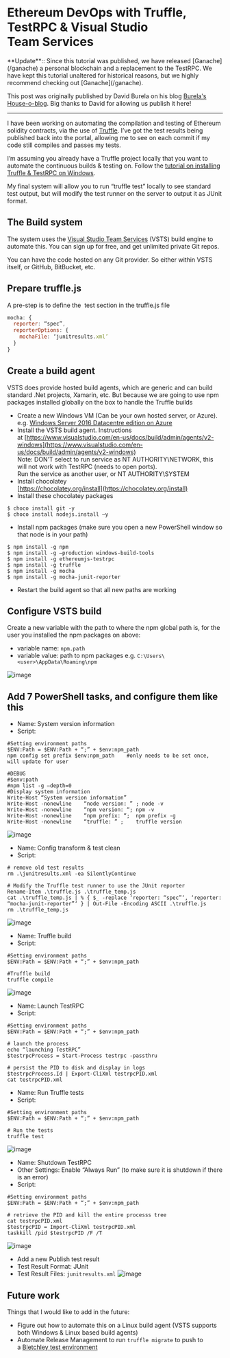 # Ethereum DevOps with Truffle, TestRPC & Visual Studio Team Services

<p class="alert alert-warning">
**Update**:: Since this tutorial was published, we have released [Ganache](/ganache) a personal blockchain and a replacement to the TestRPC. We have kept this tutorial unaltered for historical reasons, but we highly recommend checking out [Ganache](/ganache).
</p>

This post was originally published by David Burela on his blog [Burela's House-o-blog](https://davidburela.wordpress.com/2016/12/23/ethereum-devops-with-truffle-testrpc-visual-studio-team-services/). Big thanks to David for allowing us publish it here!

-------------------

I have been working on automating the compilation and testing of Ethereum solidity contracts, via the use of [Truffle](http://truffleframework.com/). I’ve got the test results being published back into the portal, allowing me to see on each commit if my code still compiles and passes my tests.

I’m assuming you already have a Truffle project locally that you want to automate the continuous builds & testing on. Follow the [tutorial on installing Truffle & TestRPC on Windows](/tutorials/how-to-install-truffle-and-testrpc-on-windows-for-blockchain-development).

My final system will allow you to run “truffle test” locally to see standard test output, but will modify the test runner on the server to output it as JUnit format.

## The Build system

The system uses the [Visual Studio Team Services](https://azure.microsoft.com/en-us/services/visual-studio-team-services/) (VSTS) build engine to automate this. You can sign up for free, and get unlimited private Git repos.  

You can have the code hosted on any Git provider. So either within VSTS itself, or GitHub, BitBucket, etc.

## Prepare truffle.js

A pre-step is to define the  test section in the truffle.js file

```javascript
mocha: {  
  reporter: “spec”,  
  reporterOptions: {  
    mochaFile: ‘junitresults.xml’  
  }  
}
```

## Create a build agent

VSTS does provide hosted build agents, which are generic and can build standard .Net projects, Xamarin, etc. But because we are going to use npm packages installed globally on the box to handle the Truffle builds

- Create a new Windows VM (Can be your own hosted server, or Azure).  
e.g. [Windows Server 2016 Datacentre edition on Azure](https://azure.microsoft.com/en-au/marketplace/partners/microsoft/windowsserver2016datacenter/)
- Install the VSTS build agent. Instructions at [https://www.visualstudio.com/en-us/docs/build/admin/agents/v2-windows](https://www.visualstudio.com/en-us/docs/build/admin/agents/v2-windows)  
Note: DON’T select to run service as NT AUTHORITY\NETWORK, this will not work with TestRPC (needs to open ports).  
Run the service as another user, or NT AUTHORITY\SYSTEM
- Install chocolatey  
[https://chocolatey.org/install](https://chocolatey.org/install)
- Install these chocolatey packages

```
$ choco install git -y
$ choco install nodejs.install –y
```

- Install npm packages (make sure you open a new PowerShell window so that node is in your path)

```
$ npm install -g npm
$ npm install -g –production windows-build-tools
$ npm install -g ethereumjs-testrpc
$ npm install -g truffle
$ npm install -g mocha
$ npm install -g mocha-junit-reporter
```

- Restart the build agent so that all new paths are working

## Configure VSTS build

Create a new variable with the path to where the npm global path is, for the user you installed the npm packages on above:

- variable name: `npm.path`
- variable value: path to npm packages e.g. `C:\Users\<user>\AppData\Roaming\npm`  

![image](https://davidburela.files.wordpress.com/2016/12/image5.png)

## Add 7 PowerShell tasks, and configure them like this
- Name: System version information  
- Script:  

```
#Setting environment paths  
$ENV:Path = $ENV:Path + “;” + $env:npm_path  
npm config set prefix $env:npm_path    #only needs to be set once, will update for user  

#DEBUG  
#$env:path  
#npm list -g –depth=0  
#Display system information  
Write-Host “System version information”  
Write-Host -nonewline    “node version: ” ; node -v  
Write-Host -nonewline    “npm version: “; npm -v  
Write-Host -nonewline    “npm prefix: “;  npm prefix -g  
Write-Host -nonewline    “truffle: ” ;    truffle version  
```
![image](https://davidburela.files.wordpress.com/2016/12/image6.png)

- Name: Config transform & test clean
- Script:

```
# remove old test results  
rm .\junitresults.xml -ea SilentlyContinue 

# Modify the Truffle test runner to use the JUnit reporter  
Rename-Item .\truffle.js .\truffle_temp.js  
cat .\truffle_temp.js | % { $_ -replace ‘reporter: “spec”‘, ‘reporter: “mocha-junit-reporter”‘ } | Out-File -Encoding ASCII .\truffle.js  
rm .\truffle_temp.js  
```
![image](https://davidburela.files.wordpress.com/2016/12/image7.png)


- Name: Truffle build  
- Script:  

```
#Setting environment paths  
$ENV:Path = $ENV:Path + “;” + $env:npm_path

#Truffle build  
truffle compile  
```
![image](https://davidburela.files.wordpress.com/2016/12/image8.png)

- Name: Launch TestRPC  
- Script:  

```
#Setting environment paths  
$ENV:Path = $ENV:Path + “;” + $env:npm_path

# launch the process  
echo “launching TestRPC”  
$testrpcProcess = Start-Process testrpc -passthru  

# persist the PID to disk and display in logs  
$testrpcProcess.Id | Export-CliXml testrpcPID.xml  
cat testrpcPID.xml
```


- Name: Run Truffle tests  
- Script:  

```
#Setting environment paths  
$ENV:Path = $ENV:Path + “;” + $env:npm_path

# Run the tests  
truffle test  
```
![image](https://davidburela.files.wordpress.com/2016/12/image10.png)


- Name: Shutdown TestRPC  
- Other Settings: Enable “Always Run” (to make sure it is shutdown if there is an error)  
- Script:  

```
#Setting environment paths  
$ENV:Path = $ENV:Path + “;” + $env:npm_path

# retrieve the PID and kill the entire processs tree  
cat testrpcPID.xml  
$testrpcPID = Import-CliXml testrpcPID.xml  
taskkill /pid $testrpcPID /F /T  
```
![image](https://davidburela.files.wordpress.com/2016/12/image11.png)

- Add a new Publish test result
- Test Result Format: JUnit  
- Test Result Files: `junitresults.xml`
![image](https://davidburela.files.wordpress.com/2016/12/image12.png)

## Future work

Things that I would like to add in the future:

- Figure out how to automate this on a Linux build agent (VSTS supports both Windows & Linux based build agents)
- Automate Release Management to run `truffle migrate` to push to a [Bletchley test environment](https://azure.microsoft.com/en-us/blog/project-bletchley-blockchain-infrastructure-made-easy/)

